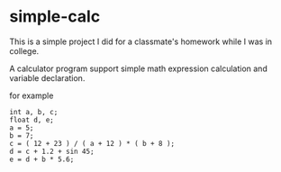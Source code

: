 # simple-calc
This is a simple project I did for a classmate's homework while I was in college.

A calculator program support simple math expression calculation and variable declaration.

for example

```
int a, b, c;
float d, e;
a = 5;
b = 7;
c = ( 12 + 23 ) / ( a + 12 ) * ( b + 8 );
d = c + 1.2 + sin 45;
e = d + b * 5.6;
```
